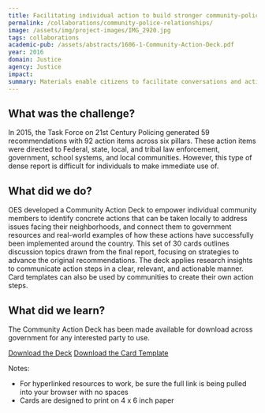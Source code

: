 ```yaml
---
title: Facilitating individual action to build stronger community-police relationships
permalink: /collaborations/community-police-relationships/
image: /assets/img/project-images/IMG_2920.jpg
tags: collaborations
academic-pub: /assets/abstracts/1606-1-Community-Action-Deck.pdf
year: 2016
domain: Justice
agency: Justice
impact:
summary: Materials enable citizens to facilitate conversations and action planning around better community policing
---
```


## What was the challenge?

In 2015, the Task Force on 21st Century Policing generated 59 recommendations with 92 action items across six pillars. These action items were directed to Federal, state, local, and tribal law enforcement, government, school systems, and local communities. However, this type of dense report is difficult for individuals to make immediate use of. 

## What did we do?

OES developed a Community Action Deck to empower individual community members to identify concrete actions that can be taken locally to address issues facing their neighborhoods, and connect them to government resources and real-world examples of how these actions have successfully been implemented around the country. This set of 30 cards outlines discussion topics drawn from the final report, focusing on strategies to advance the original recommendations. The deck applies research insights to communicate action steps in a clear, relevant, and actionable manner. Card templates can also be used by communities to create their own action steps. 

## What did we learn?

The Community Action Deck has been made available for download across government for any interested party to use. 

<a class="usa-button" href="{{site.baseurl}}/assets/abstracts/1606-1-Community-Action-Deck.pdf" target="_blank">Download the Deck</a>
<a class="usa-button" href="{{site.baseurl}}/assets/abstracts/1606-2-Community-Action-Deck-Card-Template.pptx" target="_blank">Download the Card Template</a>

Notes:
- For hyperlinked resources to work, be sure the full link is being pulled into your browser with no spaces
- Cards are designed to print on 4 x 6 inch paper
